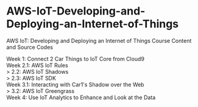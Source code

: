 # AWS-IoT-Developing-and-Deploying-an-Internet-of-Things
AWS IoT: Developing and Deploying an Internet of Things Course Content and Source Codes

Week 1: Connect 2 Car Things to IoT Core from Cloud9  
Week 2.1: AWS IoT Rules  
     >    2.2: AWS IoT Shadows  
     >    2.3: AWS IoT SDK  
Week 3.1: Interacting with Car1's Shadow over the Web  
     >    3.2: AWS IoT Greengrass  
Week 4: Use IoT Analytics to Enhance and Look at the Data  
